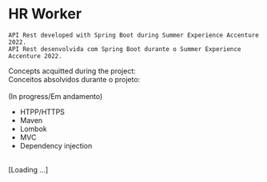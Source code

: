 # HR Worker

```
API Rest developed with Spring Boot during Summer Experience Accenture 2022.
API Rest desenvolvida com Spring Boot durante o Summer Experience Accenture 2022. 
```

Concepts acquitted during the project:
<br>
Conceitos absolvidos durante o projeto:
<br><br>
(In progress/Em andamento)

- HTPP/HTTPS
- Maven
- Lombok 
- MVC
- Dependency injection
<br>
[Loading ...]
